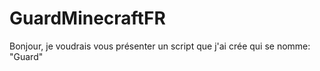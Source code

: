 # GuardMinecraftFR
Bonjour, je voudrais vous présenter un script que j'ai crée qui se nomme: "Guard"
